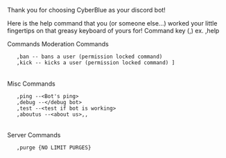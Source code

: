 Thank you for choosing CyberBlue as your discord bot!

Here is the help command that you (or someone else...) worked your little fingertips on that greasy keyboard of yours for!
Command key (,) ex. ,help  

  Commands
Moderation Commands

       ,ban -- bans a user (permission locked command)
       ,kick -- kicks a user (permission locked command) ]

######

Misc Commands

       ,ping --<Bot's ping>
       ,debug --</debug bot>
       ,test --<test if bot is working>
       ,aboutus --<about us>,,

######

Server Commands

       ,purge {NO LIMIT PURGES}
